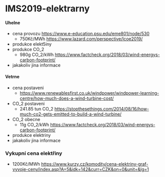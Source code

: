 # IMS2019-elektrarny

#### Uhelne
* cena provozu
https://www.e-education.psu.edu/eme801/node/530
  * 750Kč/MWh https://www.lazard.com/perspective/lcoe2019/
* produkce elekt5iny
* produkce CO_2
  * 980g CO_2/kWh https://www.factcheck.org/2018/03/wind-energys-carbon-footprint/
* jakakoliv jina informace

#### Vetrne
* cena postaveni
  * https://www.renewablesfirst.co.uk/windpower/windpower-learning-centre/how-much-does-a-wind-turbine-cost/
* CO_2 postaveni
  * 241.85 tun CO_2 https://stopthesethings.com/2014/08/16/how-much-co2-gets-emitted-to-build-a-wind-turbine/
* CO_2 obecne
  * 11g CO_2/kWh https://www.factcheck.org/2018/03/wind-energys-carbon-footprint/
* produkce elektriny
* jakakoliv jina informace

### Vykupní cena elektřiny
* 1200Kč/MWh https://www.kurzy.cz/komodity/cena-elektriny-graf-vyvoje-ceny/index.asp?A=5&idk=142&curr=CZK&on=0&unit=&lg=1
